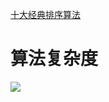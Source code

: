 [十大经典排序算法](https://www.cnblogs.com/onepixel/articles/7674659.html)
# 算法复杂度
![](https://images2018.cnblogs.com/blog/849589/201804/849589-20180402133438219-1946132192.png)